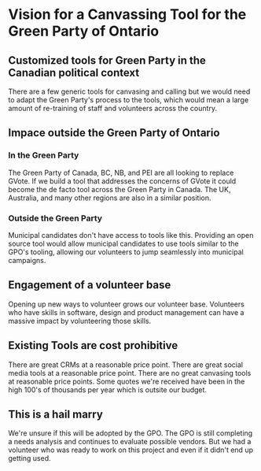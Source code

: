 # Vision for a Canvassing Tool for the Green Party of Ontario

## Customized tools for Green Party in the Canadian political context

There are a few generic tools for canvasing and calling but we would need to adapt the Green Party's process to the tools, which would mean a large amount of re-training of staff and volunteers across the country.

## Impace outside the Green Party of Ontario

### In the Green Party

The Green Party of Canada, BC, NB, and PEI are all looking to replace GVote.
If we build a tool that addresses the concerns of GVote it could become the de facto tool across the Green Party in Canada.
The UK, Australia, and many other regions are also in a similar position.

### Outside the Green Party

Municipal candidates don't have access to tools like this.
Providing an open source tool would allow municipal candidates to use tools similar to the GPO's tooling, allowing our volunteers to jump seamlessly into municipal campaigns.

## Engagement of a volunteer base

Opening up new ways to volunteer grows our volunteer base.
Volunteers who have skills in software, design and product management can have a massive impact by volunteering those skills.

## Existing Tools are cost prohibitive

There are great CRMs at a reasonable price point.
There are great social media tools at a reasonable price point.
There are no great canvasing tools at reasonable price points.
Some quotes we're received have been in the high 100's of thousands per year which is outsite our budget.

## This is a hail marry

We're unsure if this will be adopted by the GPO.
The GPO is still completing a needs analysis and continues to evaluate possible vendors.
But we had a volunteer who was ready to work on this project and even if it didn't end up getting used.
